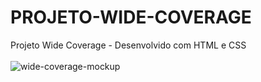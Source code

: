 # PROJETO-WIDE-COVERAGE
Projeto Wide Coverage - Desenvolvido com HTML e CSS
<br>
<br>
<img src="https://github.com/willianps88/PROJETO-WIDE-COVERAGE/blob/master/img/wide-coverage_mockup.png?raw=true" alt="wide-coverage-mockup">

